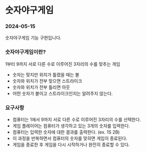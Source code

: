 # 숫자야구게임
### 2024-05-15
숫자야구게임 기능 구현입니다.

### 숫자야구게임이란?
1부터 9까지 서로 다른 수로 이루어진 3자리의 수를 맞추는 게임
- 숫자는 맞지만 위치가 틀렸을 때는 볼
- 숫자와 위치가 전부 맞으면 스트라이크
- 숫자와 위치가 전부 틀리면 아웃
- 어떤 숫자가 볼이고 스트라이크인지는 알려주지 않는다.
### 요구사항
- 컴퓨터는 1에서 9까지 서로 다른 수로 이루어진 3자리의 수를 선택한다.
- 게임 플레이어는 컴퓨터가 생각하고 있는 3개의 숫자를 입력한다.
- 컴퓨터는 입력한 숫자에 대한 결과를 출력한다. (ex. 1S 2B)
- 이 과정을 반복하면서 컴퓨터의 숫자를 맞히면 게임이 종료된다.
- 게임을 종료한 후 게임을 다시 시작하거나 완전히 종료할 수 있다.